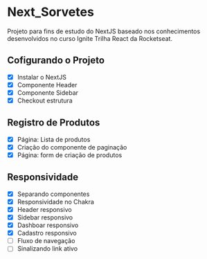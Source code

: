 # Next_Sorvetes
<p>Projeto para fins de estudo do NextJS baseado nos conhecimentos desenvolvidos no curso Ignite Trilha React da Rocketseat.</p>

## Cofigurando o Projeto
- [X] Instalar o NextJS
- [X] Componente Header
- [X] Componente Sidebar
- [X] Checkout estrutura

## Registro de Produtos
- [X] Página: Lista de produtos
- [X] Criação do componente de paginação
- [X] Página: form de criação de produtos

## Responsividade
- [X] Separando componentes
- [X] Responsividade no Chakra
- [X] Header responsivo
- [X] Sidebar responsivo
- [X] Dashboar responsivo
- [X] Cadastro responsivo
- [ ] Fluxo de navegação
- [ ] Sinalizando link ativo